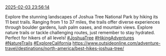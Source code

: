 [2025-02-03 23:56:14](https://mstdn.social/@hill_wanderer/113942657424356379)

Explore the stunning landscapes of Joshua Tree National Park by hiking its 11 best trails. Ranging from 1 to 37 miles, the trails offer diverse experiences through boulder gardens, lush palm oases, and mountain views. Explore nature trails or tackle challenging routes, just remember to stay hydrated. Perfect for hikers of all levels! <a href="https://mstdn.social/tags/JoshuaTree" class="mention hashtag" rel="tag">#JoshuaTree</a> <a href="https://mstdn.social/tags/HikingAdventures" class="mention hashtag" rel="tag">#HikingAdventures</a> <a href="https://mstdn.social/tags/NatureTrails" class="mention hashtag" rel="tag">#NatureTrails</a> <a href="https://mstdn.social/tags/ExploreCalifornia" class="mention hashtag" rel="tag">#ExploreCalifornia</a> <a href="https://www.outsideonline.com/adventure-travel/destinations/north-america/best-hikes-joshua-tree/" target="_blank" rel="nofollow noopener noreferrer" translate="no">https://www.outsideonline.com/adventure-travel/destinations/north-america/best-hikes-joshua-tree/</a>